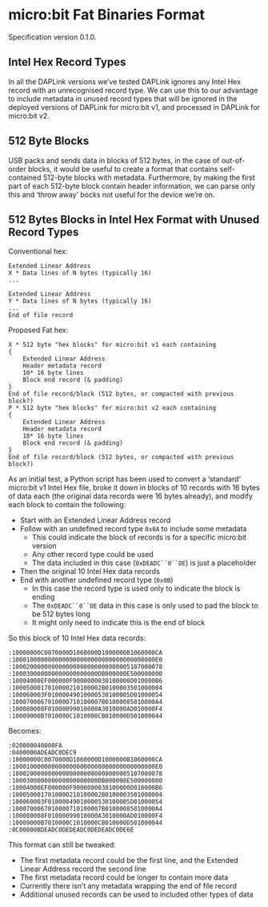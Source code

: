 # micro:bit Fat Binaries Format

Specification version 0.1.0.

## Intel Hex Record Types

In all the DAPLink versions we’ve tested DAPLink ignores any Intel Hex record with an unrecognised record type.
We can use this to our advantage to include metadata in unused record types that will be ignored in the deployed versions of DAPLink for micro:bit v1, and processed in DAPLink for micro:bit v2.

## 512 Byte Blocks

USB packs and sends data in blocks of 512 bytes, in the case of out-of-order blocks, it would be useful to create a format that contains self-contained 512-byte blocks with metadata.
Furthermore, by making the first part of each 512-byte block contain header information, we can parse only this and ‘throw away’ bocks not useful for the device we’re on.

## 512 Bytes Blocks in Intel Hex Format with Unused Record Types

Conventional hex:

```
Extended Linear Address
X * Data lines of N bytes (typically 16)
...

Extended Linear Address
Y * Data lines of N bytes (typically 16)
...
End of file record
```

Proposed Fat hex:

```
X * 512 byte "hex blocks" for micro:bit v1 each containing
{
    Extended Linear Address
    Header metadata record 
    10* 16 byte lines
    Block end record (& padding)
}
End of file record/block (512 bytes, or compacted with previous block?)
P * 512 byte "hex blocks" for micro:bit v2 each containing
{
    Extended Linear Address
    Header metadata record 
    10* 16 byte lines
    Block end record (& padding)
}
End of file record/block (512 bytes, or compacted with previous block?)
```

As an initial test, a Python script has been used to convert a ‘standard’ micro:bit v1 Intel Hex file, broke it down in blocks of 10 records with 16 bytes of data each (the original data records were 16 bytes already), and modify each block to contain the following:

- Start with an Extended Linear Address record
- Follow with an undefined record type `0x0A` to include some metadata
    - This could indicate the block of records is for a specific micro:bit version 
    - Any other record type could be used
    - The data included in this case (`0xDEADC``0``DE`) is just a placeholder
- Then the original 10 Intel Hex data records
- End with another undefined record type (`0x0B`)
    - In this case the record type is used only to indicate the block is ending
    - The `0xDEADC``0``DE` data in this case is only used to pad the block to  be 512 bytes long
    - It might only need to indicate this is the end of block

So this block of 10 Intel Hex data records:

```
:10000000C0070000D1060000D1000000B1060000CA
:1000100000000000000000000000000000000000E0
:100020000000000000000000000000005107000078
:100030000000000000000000DB000000E500000000
:10004000EF000000F9000000030100000D010000B6
:1000500017010000210100002B0100003501000004
:100060003F01000049010000530100005D01000054
:1000700067010000710100007B01000085010000A4
:100080008F01000099010000A3010000AD010000F4
:10009000B7010000C1010000CB010000D501000044
```

Becomes:

```
:020000040000FA
:0400000ADEADC0DEC9
:10000000C0070000D1060000D1000000B1060000CA
:1000100000000000000000000000000000000000E0
:100020000000000000000000000000005107000078
:100030000000000000000000DB000000E500000000
:10004000EF000000F9000000030100000D010000B6
:1000500017010000210100002B0100003501000004
:100060003F01000049010000530100005D01000054
:1000700067010000710100007B01000085010000A4
:100080008F01000099010000A3010000AD010000F4
:10009000B7010000C1010000CB010000D501000044
:0C00000BDEADC0DEDEADC0DEDEADC0DE6E
```

This format can still be tweaked:

- The first metadata record could be the first line, and the Extended Linear Address record the second line
- The first metadata record could be longer to contain more data
- Currently there isn’t any metadata wrapping the end of file record
- Additional unused records can be used to included other types of data
